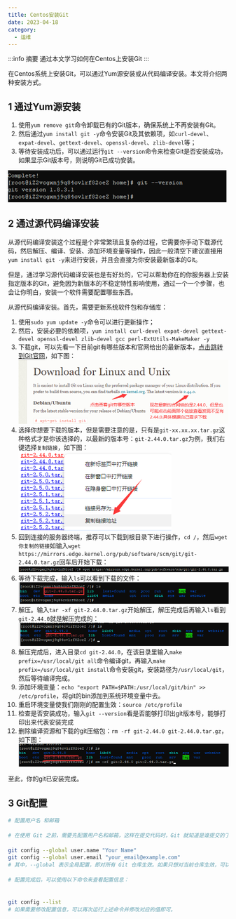 ```yaml
---
title: Centos安装Git
date: 2023-04-18
category:
  - 运维
---
```


:::info 摘要
通过本文学习如何在Centos上安装Git
:::


在Centos系统上安装Git，可以通过Yum源安装或从代码编译安装。本文将介绍两种安装方式。


## 1 通过Yum源安装

1. 使用`yum remove git`命令卸载已有的Git版本，确保系统上不再安装有Git。
2. 然后通过`yum install git -y`命令安装Git及其依赖项，如`curl-devel`、`expat-devel`、`gettext-devel`、`openssl-devel`、`zlib-devel`等；
3. 等待安装成功后，可以通过运行`git --version`命令来检查Git是否安装成功，如果显示Git版本号，则说明Git已成功安装。

![打印出Git版本号](./img/20240304135755.png)


## 2 通过源代码编译安装

从源代码编译安装这个过程是个非常繁琐且复杂的过程，它需要你手动下载源代码，然后解压、编译、安装、添加环境变量等操作，因此一般清空下建议直接用`yum install git -y`来进行安装，并且会直接为你安装最新版本的Git。

但是，通过学习源代码编译安装也是有好处的，它可以帮助你在的你服务器上安装指定版本的Git，避免因为新版本的不稳定特性影响使用，通过一个一个步骤，也会让你明白，安装一个软件需要配置哪些东西。

从源代码编译安装。首先，需要更新系统软件包和存储库：
1. 使用`sudo yum update -y`命令可以进行更新操作；
2. 然后，安装必要的依赖项，`yum install curl-devel expat-devel gettext-devel openssl-devel zlib-devel gcc perl-ExtUtils-MakeMaker -y`
3. 下载git，可以先看一下目前git有哪些版本和官网给出的最新版本，[点击跳转到Git官网](https://git-scm.com/download/linux)，如下图：  
   ![Git官网](./img/20240304142856.png)
4. 选择你想要下载的版本，但是需要注意的是，只有是`git-xx.xx.xx.tar.gz`这种格式才是你该选择的，以最新的版本号：`git-2.44.0.tar.gz`为例，我们右键选择`复制链接`，如下图：  
   ![复制指定版本下载链接](./img/20240304143049.png)
5. 回到连接的服务器终端，推荐可以下载到根目录下进行操作，`cd /`，然后`wget 你复制的链接`如输入`wget https://mirrors.edge.kernel.org/pub/software/scm/git/git-2.44.0.tar.gz`回车后开始下载：  
   ![下载2.44.0版本的git](./img/20240304143352.png)
6. 等待下载完成，输入`ls`可以看到下载的文件：  
   ![下载完成](./img/20240304143509.png)
7. 解压。输入`tar -xf git-2.44.0.tar.gz`开始解压，解压完成后再输入`ls`看到`git-2.44.0`就是解压完成的：  
   ![解压完成](./img/20240304143733.png)
8. 解压完成后，进入目录`cd git-2.44.0`，在该目录里输入`make prefix=/usr/local/git all`命令编译git，再输入`make prefix=/usr/local/git install`命令安装git，安装路径为`/usr/local/git`，然后等待编译完成。
9. 添加环境变量：`echo "export PATH=$PATH:/usr/local/git/bin" >> /etc/profile`，将git的bin添加到系统环境变量中去。
10. 重启环境变量使我们刚刚的配置生效：`source /etc/profile`
11. 检查是否安装成功，输入`git --version`看是否能够打印出git版本号，能够打印出来代表安装完成
12. 删除编译资源和下载的git压缩包：`rm -rf git-2.44.0 git-2.44.0.tar.gz`，如下图：  
    ![删除编译资源](./img/20240304151501.png)

至此，你的git已安装完成。


## 3 Git配置

```bash
# 配置用户名 和邮箱

# 在使用 Git 之前，需要先配置用户名和邮箱，这样在提交代码时，Git 就知道是谁提交的了。可以使用以下命令来配置：

git config --global user.name "Your Name"
git config --global user.email "your_email@example.com"
# 其中，--global 表示全局配置，即对所有 Git 仓库生效。如果只想对当前仓库生效，可以去掉 --global 参数。

# 配置完成后，可以使用以下命令来查看配置信息：


git config --list
# 如果需要修改配置信息，可以再次运行上述命令并修改对应的值即可。
```